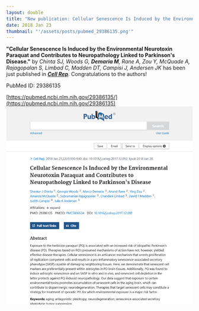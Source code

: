 ```yaml
---
layout: double
title: "New publication: Cellular Senescence Is Induced by the Environmental Neurotoxin Paraquat and Contributes to Neuropathology Linked to Parkinsons Disease"
date: 2018 Jan 23
thumbnail: "'/assets/posts/pubmed_29386135.png'"
---
```

<strong>"Cellular Senescence Is Induced by the Environmental Neurotoxin Paraquat and Contributes to Neuropathology Linked to Parkinson's Disease."</strong> by <em>Chinta SJ, Woods G, <strong>Demaria M</strong>, Rane A, Zou Y, McQuade A, Rajagopalan S, Limbad C, Madden DT, Campisi J, Andersen JK</em>  has been just published in <em><strong><ins>Cell Rep</ins></strong></em>.
Congratulations to the authors!
    
PubMed ID: 29386135
    
[https://pubmed.ncbi.nlm.nih.gov/29386135/](https://pubmed.ncbi.nlm.nih.gov/29386135)
![](/assets/posts/pubmed_29386135.png)
